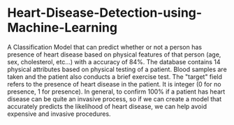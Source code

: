# Heart-Disease-Detection-using-Machine-Learning
A Classification Model that can predict whether or not a person has presence of heart disease based on physical features of that person (age, sex, cholesterol, etc...) with a accuracy of 84%. The database contains 14 physical attributes based on physical testing of a patient. Blood samples are taken and the patient also conducts a brief exercise test. The "target" field refers to the presence of heart disease in the patient. It is integer (0 for no presence, 1 for presence). In general, to confirm 100% if a patient has heart disease can be quite an invasive process, so if we can create a model that accurately predicts the likelihood of heart disease, we can help avoid expensive and invasive procedures.
